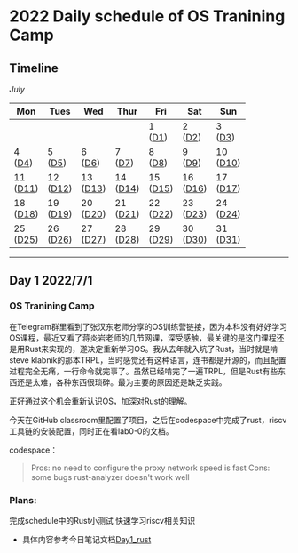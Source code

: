 # 2022 Daily schedule of OS Tranining Camp

## Timeline

*July*

| Mon               | Tues              | Wed                          | Thur                         | Fri                          | Sat               | Sun               |
| ----------------- | ----------------- | ---------------------------- | ---------------------------- | ---------------------------- | ----------------- | ----------------- |
|                   |                   |                   |                   | 1 <br> ([D1](#day-1-202271)) | 2 <br> ([D2](#day-2-202272)) | 3 <br> ([D3](#day-3-202273)) | 
|4 <br> ([D4](#day-4-202274)) | 5 <br> ([D5](#day-5-202275)) | 6 <br> ([D6](#day-6-202276)) | 7 <br> ([D7](#day-7-202277)) | 8 <br> ([D8](#day-8-202278))       | 9 <br> ([D9](#day-9-202279))            | 10 <br> ([D10](#day-10-2022710))         | 
|11  <br>  ([D11](#day-11-2022711))             | 12      <br>    ([D12](#day-12-2022712))       | 13    <br>    ([D13](#day-13-2022713))             | 14         <br>    ([D14](#day-14-2020711))        | 15        <br>    ([D15](#day-15-2022715))                    | 16    <br>     ([D16](#day-16-2022716))                       | 17    <br>      ([D17](#day-17-2022717))                       |
|18    <br>    ([D18](#day-18-2020718))            | 19   <br>     ([D19](#day-19-2022719))            | 20   <br>    ([D20](#day-20-2022720))            | 21       <br>    ([D21](#day-21-2022721))         | 22     <br>    ([D22](#day-22-2022722))                         | 23     <br>    ([D23](#day-23-2022723))                         | 24    <br>    ([D24](#day-24-2022724))                        | 
|25      <br>    ([D25](#day-25-2022725))             | 26         <br>    ([D26](#day-26-2022726))           | 27         <br>    ([D27](#day-27-2022727))           | 28       <br>    ([D28](#day-28-2022728))           | 29         <br>    ([D29](#day-29-2022729))                    | 30        <br>    ([D30](#day-30-2022730))                     | 31     <br>    ([D31](#day-31-2022731))                           |

------

## Day 1 2022/7/1

### OS Tranining Camp

在Telegram群里看到了张汉东老师分享的OS训练营链接，因为本科没有好好学习OS课程，最近又看了蒋炎岩老师的几节网课，深受感触，最关键的是这门课程还是用Rust来实现的，遂决定重新学习OS。我从去年就入坑了Rust，当时就是啃steve klabnik的那本TRPL，当时感觉还有这种语言，连书都是开源的，而且配置过程完全无痛，一行命令就完事了。虽然已经啃完了一遍TRPL，但是Rust有些东西还是太难，各种东西很琐碎。最为主要的原因还是缺乏实践。

正好通过这个机会重新认识OS，加深对Rust的理解。

今天在GitHub classroom里配置了项目，之后在codespace中完成了rust，riscv工具链的安装配置，同时正在看lab0-0的文档。

codespace：
> Pros:
> no need to configure the proxy
> network speed is fast
> Cons:
> some bugs
> rust-analyzer doesn't work well

### Plans: 

完成schedule中的Rust小测试
快速学习riscv相关知识


- 具体内容参考今日笔记文档[Day1_rust](daily_study/Day1_rust.md)